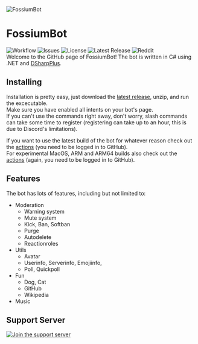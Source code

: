 ![FossiumBot](https://raw.githubusercontent.com/Fossium-Team/FossiumBot/main/images/FossiumBot_Full_White.png)
# FossiumBot
![Workflow](https://img.shields.io/github/workflow/status/Fossium-Team/FossiumBot/.NET) ![Issues](https://img.shields.io/github/issues/Fossium-Team/FossiumBot) ![License](https://img.shields.io/github/license/Fossium-Team/FossiumBot) ![Latest Release](https://img.shields.io/github/v/release/Fossium-Team/FossiumBot) ![Reddit](https://img.shields.io/reddit/subreddit-subscribers/Fossium?style=social)\
Welcome to the GitHub page of FossiumBot!
The bot is written in C# using .NET and [DSharpPlus](https://dsharpplus.github.io).

## Installing
Installation is pretty easy, just download the [latest release](https://github.com/Fossium-Team/FossiumBot/releases/latest), unzip, and run the excecutable.\
Make sure you have enabled all intents on your bot's page.\
If you can't use the commands right away, don't worry, slash commands can take some time to register (registering can take up to an hour, this is due to Discord's limitations).

If you want to use the latest build of the bot for whatever reason check out the [actions](https://github.com/Fossium-Team/FossiumBot/actions) (you need to be logged in to GitHub).\
For experimental MacOS, ARM and ARM64 builds also check out the [actions](https://github.com/Fossium-Team/FossiumBot/actions) (again, you need to be logged in to GitHub).

## Features
The bot has lots of features, including but not limited to:
- Moderation
  - Warning system
  - Mute system
  - Kick, Ban, Softban
  - Purge
  - Autodelete
  - Reactionroles
- Utils
  - Avatar
  - Userinfo, Serverinfo, Emojiinfo,
  - Poll, Quickpoll
- Fun
  - Dog, Cat
  - GitHub
  - Wikipedia
- Music

## Support Server
[![Join the support server](https://discord.com/api/guilds/848464241219338250/widget.png?style=banner2)](https://discord.gg/myzbqnVUFN)

